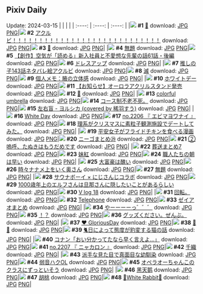 ## Pixiv Daily
Update: 2024-03-15
|      |      |      |
| :----: | :----: | :----: |
|![](https://pixiv.microyu.workers.dev/c/240x480/img-master/img/2024/03/13/00/00/32/116866100_p0_master1200.jpg) **#1** [💋](https://www.pixiv.net/artworks/116866100) download: [JPG](https://pixiv.microyu.workers.dev/img-original/img/2024/03/13/00/00/32/116866100_p0.jpg) [PNG](https://pixiv.microyu.workers.dev/img-original/img/2024/03/13/00/00/32/116866100_p0.png)|![](https://pixiv.microyu.workers.dev/c/240x480/img-master/img/2024/03/13/16/48/48/116880919_p0_master1200.jpg) **#2** [アクルビ！！！！！！！！！！！！！！！！！！！！！！！！！！！！](https://www.pixiv.net/artworks/116880919) download: [JPG](https://pixiv.microyu.workers.dev/img-original/img/2024/03/13/16/48/48/116880919_p0.jpg) [PNG](https://pixiv.microyu.workers.dev/img-original/img/2024/03/13/16/48/48/116880919_p0.png)|![](https://pixiv.microyu.workers.dev/c/240x480/img-master/img/2024/03/14/00/00/26/116893397_p0_master1200.jpg) **#3** [🖤](https://www.pixiv.net/artworks/116893397) download: [JPG](https://pixiv.microyu.workers.dev/img-original/img/2024/03/14/00/00/26/116893397_p0.jpg) [PNG](https://pixiv.microyu.workers.dev/img-original/img/2024/03/14/00/00/26/116893397_p0.png)|
|![](https://pixiv.microyu.workers.dev/c/240x480/img-master/img/2024/03/13/08/52/43/116874080_p0_master1200.jpg) **#4** [無題](https://www.pixiv.net/artworks/116874080) download: [JPG](https://pixiv.microyu.workers.dev/img-original/img/2024/03/13/08/52/43/116874080_p0.jpg) [PNG](https://pixiv.microyu.workers.dev/img-original/img/2024/03/13/08/52/43/116874080_p0.png)|![](https://pixiv.microyu.workers.dev/c/240x480/img-master/img/2024/03/14/20/31/13/116915149_p0_master1200.jpg) **#5** [【創作】空気が「読める」新入社員と不愛想な先輩の話61話・後編](https://www.pixiv.net/artworks/116915149) download: [JPG](https://pixiv.microyu.workers.dev/img-original/img/2024/03/14/20/31/13/116915149_p0.jpg) [PNG](https://pixiv.microyu.workers.dev/img-original/img/2024/03/14/20/31/13/116915149_p0.png)|![](https://pixiv.microyu.workers.dev/c/240x480/img-master/img/2024/03/14/18/28/45/116873725_p0_master1200.jpg) **#6** [ドレスアップ](https://www.pixiv.net/artworks/116873725) download: [JPG](https://pixiv.microyu.workers.dev/img-original/img/2024/03/14/18/28/45/116873725_p0.jpg) [PNG](https://pixiv.microyu.workers.dev/img-original/img/2024/03/14/18/28/45/116873725_p0.png)|
|![](https://pixiv.microyu.workers.dev/c/240x480/img-master/img/2024/03/14/09/51/24/116902831_p0_master1200.jpg) **#7** [推しの子143話ネタバレ絵アクルビ](https://www.pixiv.net/artworks/116902831) download: [JPG](https://pixiv.microyu.workers.dev/img-original/img/2024/03/14/09/51/24/116902831_p0.jpg) [PNG](https://pixiv.microyu.workers.dev/img-original/img/2024/03/14/09/51/24/116902831_p0.png)|![](https://pixiv.microyu.workers.dev/c/240x480/img-master/img/2024/03/13/17/17/02/116881540_p0_master1200.jpg) **#8** [滅](https://www.pixiv.net/artworks/116881540) download: [JPG](https://pixiv.microyu.workers.dev/img-original/img/2024/03/13/17/17/02/116881540_p0.jpg) [PNG](https://pixiv.microyu.workers.dev/img-original/img/2024/03/13/17/17/02/116881540_p0.png)|![](https://pixiv.microyu.workers.dev/c/240x480/img-master/img/2024/03/14/06/00/09/116900021_p0_master1200.jpg) **#9** [個人メモ：腋の立体感](https://www.pixiv.net/artworks/116900021) download: [JPG](https://pixiv.microyu.workers.dev/img-original/img/2024/03/14/06/00/09/116900021_p0.jpg) [PNG](https://pixiv.microyu.workers.dev/img-original/img/2024/03/14/06/00/09/116900021_p0.png)|
|![](https://pixiv.microyu.workers.dev/c/240x480/img-master/img/2024/03/14/20/30/03/116915098_p0_master1200.jpg) **#10** [ホワイトデー](https://www.pixiv.net/artworks/116915098) download: [JPG](https://pixiv.microyu.workers.dev/img-original/img/2024/03/14/20/30/03/116915098_p0.jpg) [PNG](https://pixiv.microyu.workers.dev/img-original/img/2024/03/14/20/30/03/116915098_p0.png)|![](https://pixiv.microyu.workers.dev/c/240x480/img-master/img/2024/03/14/19/20/10/116912985_p0_master1200.jpg) **#11** [【お知らせ】オーロラアクリルスタンド発売](https://www.pixiv.net/artworks/116912985) download: [JPG](https://pixiv.microyu.workers.dev/img-original/img/2024/03/14/19/20/10/116912985_p0.jpg) [PNG](https://pixiv.microyu.workers.dev/img-original/img/2024/03/14/19/20/10/116912985_p0.png)|![](https://pixiv.microyu.workers.dev/c/240x480/img-master/img/2024/03/13/00/00/20/116866058_p0_master1200.jpg) **#12** [🍰](https://www.pixiv.net/artworks/116866058) download: [JPG](https://pixiv.microyu.workers.dev/img-original/img/2024/03/13/00/00/20/116866058_p0.jpg) [PNG](https://pixiv.microyu.workers.dev/img-original/img/2024/03/13/00/00/20/116866058_p0.png)|
|![](https://pixiv.microyu.workers.dev/c/240x480/img-master/img/2024/03/13/00/00/10/116866003_p0_master1200.jpg) **#13** [colorful umbrella](https://www.pixiv.net/artworks/116866003) download: [JPG](https://pixiv.microyu.workers.dev/img-original/img/2024/03/13/00/00/10/116866003_p0.jpg) [PNG](https://pixiv.microyu.workers.dev/img-original/img/2024/03/13/00/00/10/116866003_p0.png)|![](https://pixiv.microyu.workers.dev/c/240x480/img-master/img/2024/03/14/17/51/51/116910560_p0_master1200.jpg) **#14** [コース制不老不死。](https://www.pixiv.net/artworks/116910560) download: [JPG](https://pixiv.microyu.workers.dev/img-original/img/2024/03/14/17/51/51/116910560_p0.jpg) [PNG](https://pixiv.microyu.workers.dev/img-original/img/2024/03/14/17/51/51/116910560_p0.png)|![](https://pixiv.microyu.workers.dev/c/240x480/img-master/img/2024/03/14/00/00/08/116893315_p0_master1200.jpg) **#15** [左右盲 - ヨルシカ (covered by 稀羽すう)](https://www.pixiv.net/artworks/116893315) download: [JPG](https://pixiv.microyu.workers.dev/img-original/img/2024/03/14/00/00/08/116893315_p0.jpg) [PNG](https://pixiv.microyu.workers.dev/img-original/img/2024/03/14/00/00/08/116893315_p0.png)|
|![](https://pixiv.microyu.workers.dev/c/240x480/img-master/img/2024/03/14/00/04/19/116893797_p0_master1200.jpg) **#16** [White Day](https://www.pixiv.net/artworks/116893797) download: [JPG](https://pixiv.microyu.workers.dev/img-original/img/2024/03/14/00/04/19/116893797_p0.jpg) [PNG](https://pixiv.microyu.workers.dev/img-original/img/2024/03/14/00/04/19/116893797_p0.png)|![](https://pixiv.microyu.workers.dev/c/240x480/img-master/img/2024/03/13/12/53/59/116877502_p0_master1200.jpg) **#17** [no.2206 『 エビマヨワナイ 』](https://www.pixiv.net/artworks/116877502) download: [JPG](https://pixiv.microyu.workers.dev/img-original/img/2024/03/13/12/53/59/116877502_p0.jpg) [PNG](https://pixiv.microyu.workers.dev/img-original/img/2024/03/13/12/53/59/116877502_p0.png)|![](https://pixiv.microyu.workers.dev/c/240x480/img-master/img/2024/03/14/19/01/36/116912528_p0_master1200.jpg) **#18** [理系がクリスマスに素粒子観測施設でデートしてみた。](https://www.pixiv.net/artworks/116912528) download: [JPG](https://pixiv.microyu.workers.dev/img-original/img/2024/03/14/19/01/36/116912528_p0.jpg) [PNG](https://pixiv.microyu.workers.dev/img-original/img/2024/03/14/19/01/36/116912528_p0.png)|
|![](https://pixiv.microyu.workers.dev/c/240x480/img-master/img/2024/03/13/12/24/38/116877043_p0_master1200.jpg) **#19** [平安女子がフライドチキンを食べる漫画](https://www.pixiv.net/artworks/116877043) download: [JPG](https://pixiv.microyu.workers.dev/img-original/img/2024/03/13/12/24/38/116877043_p0.jpg) [PNG](https://pixiv.microyu.workers.dev/img-original/img/2024/03/13/12/24/38/116877043_p0.png)|![](https://pixiv.microyu.workers.dev/c/240x480/img-master/img/2024/03/14/00/25/01/116894640_p0_master1200.jpg) **#20** [ニーゴまとめ㉙](https://www.pixiv.net/artworks/116894640) download: [JPG](https://pixiv.microyu.workers.dev/img-original/img/2024/03/14/00/25/01/116894640_p0.jpg) [PNG](https://pixiv.microyu.workers.dev/img-original/img/2024/03/14/00/25/01/116894640_p0.png)|![](https://pixiv.microyu.workers.dev/c/240x480/img-master/img/2024/03/13/13/03/52/116877671_p0_master1200.jpg) **#21** [②嗚呼、たぬきはもうだめです](https://www.pixiv.net/artworks/116877671) download: [JPG](https://pixiv.microyu.workers.dev/img-original/img/2024/03/13/13/03/52/116877671_p0.jpg) [PNG](https://pixiv.microyu.workers.dev/img-original/img/2024/03/13/13/03/52/116877671_p0.png)|
|![](https://pixiv.microyu.workers.dev/c/240x480/img-master/img/2024/03/13/20/12/12/116885690_p0_master1200.jpg) **#22** [葬送まとめ7](https://www.pixiv.net/artworks/116885690) download: [JPG](https://pixiv.microyu.workers.dev/img-original/img/2024/03/13/20/12/12/116885690_p0.jpg) [PNG](https://pixiv.microyu.workers.dev/img-original/img/2024/03/13/20/12/12/116885690_p0.png)|![](https://pixiv.microyu.workers.dev/c/240x480/img-master/img/2024/03/13/01/05/36/116868184_p0_master1200.jpg) **#23** [妹紅](https://www.pixiv.net/artworks/116868184) download: [JPG](https://pixiv.microyu.workers.dev/img-original/img/2024/03/13/01/05/36/116868184_p0.jpg) [PNG](https://pixiv.microyu.workers.dev/img-original/img/2024/03/13/01/05/36/116868184_p0.png)|![](https://pixiv.microyu.workers.dev/c/240x480/img-master/img/2024/03/13/12/04/40/116876738_p0_master1200.jpg) **#24** [職人たちの朝は早い](https://www.pixiv.net/artworks/116876738) download: [JPG](https://pixiv.microyu.workers.dev/img-original/img/2024/03/13/12/04/40/116876738_p0.jpg) [PNG](https://pixiv.microyu.workers.dev/img-original/img/2024/03/13/12/04/40/116876738_p0.png)|
|![](https://pixiv.microyu.workers.dev/c/240x480/img-master/img/2024/03/14/00/02/33/116893665_p0_master1200.jpg) **#25** [大富豪は醜い](https://www.pixiv.net/artworks/116893665) download: [JPG](https://pixiv.microyu.workers.dev/img-original/img/2024/03/14/00/02/33/116893665_p0.jpg) [PNG](https://pixiv.microyu.workers.dev/img-original/img/2024/03/14/00/02/33/116893665_p0.png)|![](https://pixiv.microyu.workers.dev/c/240x480/img-master/img/2024/03/13/00/02/18/116866306_p0_master1200.jpg) **#26** [時々ナナメ上をいく奥さん](https://www.pixiv.net/artworks/116866306) download: [JPG](https://pixiv.microyu.workers.dev/img-original/img/2024/03/13/00/02/18/116866306_p0.jpg) [PNG](https://pixiv.microyu.workers.dev/img-original/img/2024/03/13/00/02/18/116866306_p0.png)|![](https://pixiv.microyu.workers.dev/c/240x480/img-master/img/2024/03/14/09/54/40/116902940_p0_master1200.jpg) **#27** [無題](https://www.pixiv.net/artworks/116902940) download: [JPG](https://pixiv.microyu.workers.dev/img-original/img/2024/03/14/09/54/40/116902940_p0.jpg) [PNG](https://pixiv.microyu.workers.dev/img-original/img/2024/03/14/09/54/40/116902940_p0.png)|
|![](https://pixiv.microyu.workers.dev/c/240x480/img-master/img/2024/03/14/22/22/47/116919232_p0_master1200.jpg) **#28** [サウナボーイ × にじさんじコラボ](https://www.pixiv.net/artworks/116919232) download: [JPG](https://pixiv.microyu.workers.dev/img-original/img/2024/03/14/22/22/47/116919232_p0.jpg) [PNG](https://pixiv.microyu.workers.dev/img-original/img/2024/03/14/22/22/47/116919232_p0.png)|![](https://pixiv.microyu.workers.dev/c/240x480/img-master/img/2024/03/13/00/08/18/116866582_p0_master1200.jpg) **#29** [1000歳年上のエルフさんは旦那さんに隠したいことがあるらしい](https://www.pixiv.net/artworks/116866582) download: [JPG](https://pixiv.microyu.workers.dev/img-original/img/2024/03/13/00/08/18/116866582_p0.jpg) [PNG](https://pixiv.microyu.workers.dev/img-original/img/2024/03/13/00/08/18/116866582_p0.png)|![](https://pixiv.microyu.workers.dev/c/240x480/img-master/img/2024/03/13/00/54/27/116867917_p0_master1200.jpg) **#30** [V log 18](https://www.pixiv.net/artworks/116867917) download: [JPG](https://pixiv.microyu.workers.dev/img-original/img/2024/03/13/00/54/27/116867917_p0.jpg) [PNG](https://pixiv.microyu.workers.dev/img-original/img/2024/03/13/00/54/27/116867917_p0.png)|
|![](https://pixiv.microyu.workers.dev/c/240x480/img-master/img/2024/03/13/04/31/51/116871240_p0_master1200.jpg) **#31** [回転。](https://www.pixiv.net/artworks/116871240) download: [JPG](https://pixiv.microyu.workers.dev/img-original/img/2024/03/13/04/31/51/116871240_p0.jpg) [PNG](https://pixiv.microyu.workers.dev/img-original/img/2024/03/13/04/31/51/116871240_p0.png)|![](https://pixiv.microyu.workers.dev/c/240x480/img-master/img/2024/03/14/00/00/15/116893355_p0_master1200.jpg) **#32** [Telephone](https://www.pixiv.net/artworks/116893355) download: [JPG](https://pixiv.microyu.workers.dev/img-original/img/2024/03/14/00/00/15/116893355_p0.jpg) [PNG](https://pixiv.microyu.workers.dev/img-original/img/2024/03/14/00/00/15/116893355_p0.png)|![](https://pixiv.microyu.workers.dev/c/240x480/img-master/img/2024/03/14/19/03/53/116912571_p0_master1200.jpg) **#33** [ゼイアオまとめ](https://www.pixiv.net/artworks/116912571) download: [JPG](https://pixiv.microyu.workers.dev/img-original/img/2024/03/14/19/03/53/116912571_p0.jpg) [PNG](https://pixiv.microyu.workers.dev/img-original/img/2024/03/14/19/03/53/116912571_p0.png)|
|![](https://pixiv.microyu.workers.dev/c/240x480/img-master/img/2024/03/13/20/46/50/116886700_p0_master1200.jpg) **#34** [やーーーーっ゛゛゛](https://www.pixiv.net/artworks/116886700) download: [JPG](https://pixiv.microyu.workers.dev/img-original/img/2024/03/13/20/46/50/116886700_p0.jpg) [PNG](https://pixiv.microyu.workers.dev/img-original/img/2024/03/13/20/46/50/116886700_p0.png)|![](https://pixiv.microyu.workers.dev/c/240x480/img-master/img/2024/03/13/19/05/53/116884016_p0_master1200.jpg) **#35** [！？](https://www.pixiv.net/artworks/116884016) download: [JPG](https://pixiv.microyu.workers.dev/img-original/img/2024/03/13/19/05/53/116884016_p0.jpg) [PNG](https://pixiv.microyu.workers.dev/img-original/img/2024/03/13/19/05/53/116884016_p0.png)|![](https://pixiv.microyu.workers.dev/c/240x480/img-master/img/2024/03/14/11/29/33/116902610_p0_master1200.jpg) **#36** [グッズください。ぜんぶ。](https://www.pixiv.net/artworks/116902610) download: [JPG](https://pixiv.microyu.workers.dev/img-original/img/2024/03/14/11/29/33/116902610_p0.jpg) [PNG](https://pixiv.microyu.workers.dev/img-original/img/2024/03/14/11/29/33/116902610_p0.png)|
|![](https://pixiv.microyu.workers.dev/c/240x480/img-master/img/2024/03/13/15/55/52/116880079_p0_master1200.jpg) **#37** [❤️ GloriousDay](https://www.pixiv.net/artworks/116880079) download: [JPG](https://pixiv.microyu.workers.dev/img-original/img/2024/03/13/15/55/52/116880079_p0.jpg) [PNG](https://pixiv.microyu.workers.dev/img-original/img/2024/03/13/15/55/52/116880079_p0.png)|![](https://pixiv.microyu.workers.dev/c/240x480/img-master/img/2024/03/14/00/00/47/116893487_p0_master1200.jpg) **#38** [💚💖](https://www.pixiv.net/artworks/116893487) download: [JPG](https://pixiv.microyu.workers.dev/img-original/img/2024/03/14/00/00/47/116893487_p0.jpg) [PNG](https://pixiv.microyu.workers.dev/img-original/img/2024/03/14/00/00/47/116893487_p0.png)|![](https://pixiv.microyu.workers.dev/c/240x480/img-master/img/2024/03/13/19/02/38/116883913_p0_master1200.jpg) **#39** [🐈日によって態度が豹変する猫の話](https://www.pixiv.net/artworks/116883913) download: [JPG](https://pixiv.microyu.workers.dev/img-original/img/2024/03/13/19/02/38/116883913_p0.jpg) [PNG](https://pixiv.microyu.workers.dev/img-original/img/2024/03/13/19/02/38/116883913_p0.png)|
|![](https://pixiv.microyu.workers.dev/c/240x480/img-master/img/2024/03/13/17/17/23/116881552_p0_master1200.jpg) **#40** [コナン「おい分かってたなら早く言えよ…」](https://www.pixiv.net/artworks/116881552) download: [JPG](https://pixiv.microyu.workers.dev/img-original/img/2024/03/13/17/17/23/116881552_p0.jpg) [PNG](https://pixiv.microyu.workers.dev/img-original/img/2024/03/13/17/17/23/116881552_p0.png)|![](https://pixiv.microyu.workers.dev/c/240x480/img-master/img/2024/03/14/21/40/54/116917646_p0_master1200.jpg) **#41** [no.2207 『 ニャカロン 』](https://www.pixiv.net/artworks/116917646) download: [JPG](https://pixiv.microyu.workers.dev/img-original/img/2024/03/14/21/40/54/116917646_p0.jpg) [PNG](https://pixiv.microyu.workers.dev/img-original/img/2024/03/14/21/40/54/116917646_p0.png)|![](https://pixiv.microyu.workers.dev/c/240x480/img-master/img/2024/03/14/00/04/01/116893774_p0_master1200.jpg) **#42** [千織](https://www.pixiv.net/artworks/116893774) download: [JPG](https://pixiv.microyu.workers.dev/img-original/img/2024/03/14/00/04/01/116893774_p0.jpg) [PNG](https://pixiv.microyu.workers.dev/img-original/img/2024/03/14/00/04/01/116893774_p0.png)|
|![](https://pixiv.microyu.workers.dev/c/240x480/img-master/img/2024/03/13/17/27/57/116881768_p0_master1200.jpg) **#43** [派手な見た目で真面目な幼馴染](https://www.pixiv.net/artworks/116881768) download: [JPG](https://pixiv.microyu.workers.dev/img-original/img/2024/03/13/17/27/57/116881768_p0.jpg) [PNG](https://pixiv.microyu.workers.dev/img-original/img/2024/03/13/17/27/57/116881768_p0.png)|![](https://pixiv.microyu.workers.dev/c/240x480/img-master/img/2024/03/13/18/42/14/116883427_p0_master1200.jpg) **#44** [弱音ハクOL](https://www.pixiv.net/artworks/116883427) download: [JPG](https://pixiv.microyu.workers.dev/img-original/img/2024/03/13/18/42/14/116883427_p0.jpg) [PNG](https://pixiv.microyu.workers.dev/img-original/img/2024/03/13/18/42/14/116883427_p0.png)|![](https://pixiv.microyu.workers.dev/c/240x480/img-master/img/2024/03/13/00/31/35/116867333_p0_master1200.jpg) **#45** [オペラオーちゃんこのクラスにずっといそう](https://www.pixiv.net/artworks/116867333) download: [JPG](https://pixiv.microyu.workers.dev/img-original/img/2024/03/13/00/31/35/116867333_p0.jpg) [PNG](https://pixiv.microyu.workers.dev/img-original/img/2024/03/13/00/31/35/116867333_p0.png)|
|![](https://pixiv.microyu.workers.dev/c/240x480/img-master/img/2024/03/13/00/00/32/116866102_p0_master1200.jpg) **#46** [黑天鹅](https://www.pixiv.net/artworks/116866102) download: [JPG](https://pixiv.microyu.workers.dev/img-original/img/2024/03/13/00/00/32/116866102_p0.jpg) [PNG](https://pixiv.microyu.workers.dev/img-original/img/2024/03/13/00/00/32/116866102_p0.png)|![](https://pixiv.microyu.workers.dev/c/240x480/img-master/img/2024/03/13/05/23/11/116871671_p0_master1200.jpg) **#47** [胡桃](https://www.pixiv.net/artworks/116871671) download: [JPG](https://pixiv.microyu.workers.dev/img-original/img/2024/03/13/05/23/11/116871671_p0.jpg) [PNG](https://pixiv.microyu.workers.dev/img-original/img/2024/03/13/05/23/11/116871671_p0.png)|![](https://pixiv.microyu.workers.dev/c/240x480/img-master/img/2024/03/14/01/23/18/116896353_p0_master1200.jpg) **#48** [🐰White Rabbit🐰](https://www.pixiv.net/artworks/116896353) download: [JPG](https://pixiv.microyu.workers.dev/img-original/img/2024/03/14/01/23/18/116896353_p0.jpg) [PNG](https://pixiv.microyu.workers.dev/img-original/img/2024/03/14/01/23/18/116896353_p0.png)|
